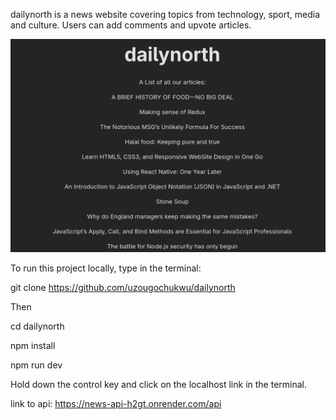 dailynorth is a news website covering topics from technology, sport, media and culture. Users can add comments and upvote articles.

![The Homepage of daily north](./homepage-image.png)

To run this project locally, type in the terminal:

git clone https://github.com/uzougochukwu/dailynorth

Then

cd dailynorth

npm install

npm run dev

Hold down the control key and click on the localhost link in the terminal.


link to api: https://news-api-h2gt.onrender.com/api